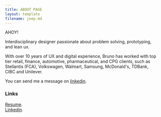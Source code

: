 ```yaml
---
title: ABOUT PAGE
layout: template
filename: jeep.md
--- 
```

AHOY!

Interdisciplinary designer passionate about problem solving, prototyping, and lean ux.

With over 10 years of UX and digital experience, Bruno has worked with top tier retail, finance, automotive, pharmaceutical, and CPG clients, such as Stellantis (FCA), Volkswagen, Walmart, Samsung, McDonald's, TDBank, CIBC and Unilever.

You can send me a message on [linkedin](https://www.linkedin.com/in/brunohenriqueperes/).

### Links
[Resume](https://docs.google.com/document/d/1rwcoRHGj-qfcAoYFPHCtbo9xIoZj0uFu7LuqLr6QSUM/edit?usp=sharing).<br />
[Linkedin](https://www.linkedin.com/in/brunohenriqueperes/).
